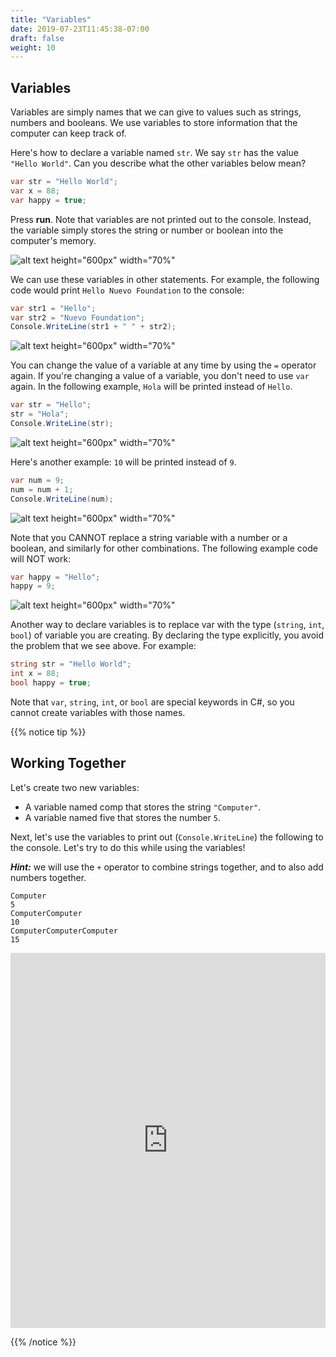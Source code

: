 ```yaml
---
title: "Variables"
date: 2019-07-23T11:45:38-07:00
draft: false
weight: 10
---
```


## Variables

Variables are simply names that we can give to values such as strings, numbers and booleans. We use variables to store information that the computer can keep track of.

Here's how to declare a variable named `str`. We say `str` has the value `"Hello World"`. Can you describe what the other variables below mean?

```csharp
var str = "Hello World";
var x = 88;
var happy = true;
```

Press **run**. Note that variables are not printed out to the console. Instead, the variable simply stores the string or number or boolean into the computer's memory.

![alt text height="600px" width="70%"](../media/variables-intro.png "Variables introduction")

We can use these variables in other statements. For example, the following code would print `Hello Nuevo Foundation` to the console:

```csharp
var str1 = "Hello";
var str2 = "Nuevo Foundation";
Console.WriteLine(str1 + " " + str2);
```

![alt text height="600px" width="70%"](../media/variables-strings.png "Variables with strings")

You can change the value of a variable at any time by using the `=` operator again. If you're changing a value of a variable, you don't need to use `var` again. In the following example, `Hola` will be printed instead of `Hello`.

```csharp
var str = "Hello";
str = "Hola";
Console.WriteLine(str);
```

![alt text height="600px" width="70%"](../media/variables-replace.png "Variables replacing values")

Here's another example: `10` will be printed instead of `9`.

```csharp
var num = 9;
num = num + 1;
Console.WriteLine(num);
```

![alt text height="600px" width="70%"](../media/variables-numbers.png "Variables with numbers")

Note that you CANNOT replace a string variable with a number or a boolean, and similarly for other combinations. The following example code will NOT work:

```csharp
var happy = "Hello";
happy = 9;
```

![alt text height="600px" width="70%"](../media/variables-invalid.png "Variables invalid")

Another way to declare variables is to replace var with the type (`string`, `int`, `bool`) of variable you are creating. By declaring the type explicitly, you avoid the problem that we see above. For example:

```csharp
string str = "Hello World";
int x = 88;
bool happy = true;
```

Note that `var`, `string`, `int`, or `bool` are special keywords in C#, so you cannot create variables with those names.

{{% notice tip %}}

## Working Together

Let's create two new variables:

- A variable named comp that stores the string `"Computer"`.
- A variable named five that stores the number `5`.

Next, let's use the variables to print out (`Console.WriteLine`) the following to the console. Let's try to do this while using the variables!

**_Hint:_** we will use the `+` operator to combine strings together, and to also add numbers together.

```
Computer
5
ComputerComputer
10
ComputerComputerComputer
15
```

<iframe height="600px" width="100%" src="https://repl.it/@nuevofoundation/NF-CSharp-blank?lite=true" scrolling="no" frameborder="no" allowtransparency="true" allowfullscreen="true" sandbox="allow-forms allow-pointer-lock allow-popups allow-same-origin allow-scripts allow-modals"></iframe>

{{% /notice %}}
